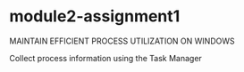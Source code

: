 # module2-assignment1

MAINTAIN EFFICIENT PROCESS UTILIZATION ON WINDOWS

Collect process information using the Task Manager
